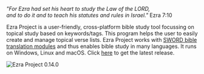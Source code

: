 *"For Ezra had set his heart to study the Law of the LORD,<br/>
and to do it and to teach his statutes and rules in Israel."* Ezra 7:10

Ezra Project is a user-friendly, cross-platform bible study tool focussing on topical study based on keywords/tags. This program helps the user to easily create and manage topical verse lists. Ezra Project works with [SWORD bible translation modules](http://www.crosswire.org/sword) and thus enables bible study in many languages. It runs on Windows, Linux and macOS. Click [here](https://github.com/tobias-klein/ezra-project/releases/latest) to get the latest release.

![Ezra Project 0.14.0](https://raw.githubusercontent.com/tobias-klein/ezra-project/master/screenshots/ezra_project_0_14_0_compact.png "Ezra Project 0.14.0")

